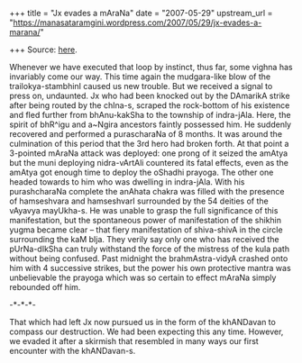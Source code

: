 +++
title = "Jx evades a mAraNa"
date = "2007-05-29"
upstream_url = "https://manasataramgini.wordpress.com/2007/05/29/jx-evades-a-marana/"

+++
Source: [here](https://manasataramgini.wordpress.com/2007/05/29/jx-evades-a-marana/).

Whenever we have executed that loop by instinct, thus far, some vighna
has invariably come our way. This time again the mudgara-like blow of
the trailokya-stambhinI caused us new trouble. But we received a signal
to press on, undaunted. Jx who had been knocked out by the DAmarikA
strike after being routed by the chIna-s, scraped the rock-bottom of his
existence and fled further from bhAnu-kakSha to the township of
indra-jAla. Here, the spirit of bhR^igu and a\~Ngira ancestors faintly
possessed him. He suddenly recovered and performed a purascharaNa of 8
months. It was around the culmination of this period that the 3rd hero
had broken forth. At that point a 3-pointed mAraNa attack was deployed:
one prong of it seized the amAtya but the muni deploying nidra-vArtAli
countered its fatal effects, even as the amAtya got enough time to
deploy the oShadhi prayoga. The other one headed towards to him who was
dwelling in indra-jAla. With his purashcharaNa complete the anAhata
chakra was filled with the presence of hamseshvara and hamseshvarI
surrounded by the 54 deities of the vAyavya mayUkha-s. He was unable to
grasp the full significance of this manifestation, but the spontaneous
power of manifestation of the shikhin yugma became clear – that fiery
manifestation of shiva-shivA in the circle surrounding the kaM bIja.
They verily say only one who has received the pUrNa-dIkSha can truly
withstand the force of the mistress of the kula path without being
confused. Past midnight the brahmAstra-vidyA crashed onto him with 4
successive strikes, but the power his own protective mantra was
unbelievable the prayoga which was so certain to effect mAraNa simply
rebounded off him.

-\*-\*-\*-

That which had left Jx now pursued us in the form of the khANDavan to
compass our destruction. We had been expecting this any time. However,
we evaded it after a skirmish that resembled in many ways our first
encounter with the khANDavan-s.

